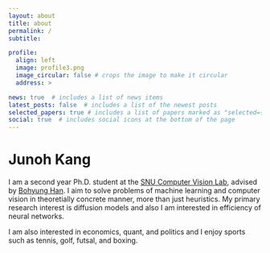 ```yaml
---
layout: about
title: about
permalink: /
subtitle: 

profile:
  align: left
  image: profile3.png
  image_circular: false # crops the image to make it circular
  address: >

news: true  # includes a list of news items
latest_posts: false  # includes a list of the newest posts
selected_papers: true # includes a list of papers marked as "selected={true}"
social: true  # includes social icons at the bottom of the page
---
```

# Junoh Kang
I am a second year Ph.D. student at the [SNU Computer Vision Lab](https://cv.snu.ac.kr/), advised by [Bohyung Han](https://cv.snu.ac.kr/index.php/~bhhan/).
I aim to solve problems of machine learning and computer vision in theoretially concrete manner, more than just heuristics.
My primary research interest is diffusion models and also I am interested in efficiency of neural networks.

I am also interested in economics, quant, and politics and I enjoy sports such as tennis, golf, futsal, and boxing.
